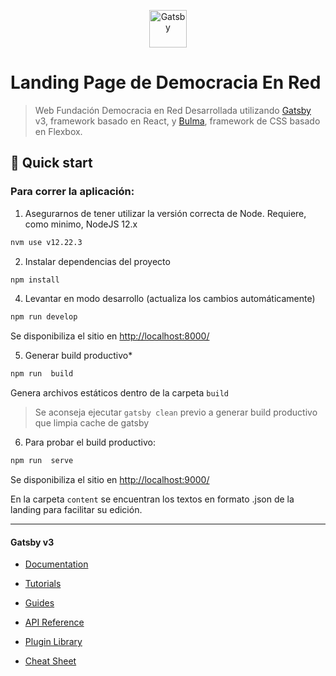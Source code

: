 <p align="center">
  <a href="https://www.gatsbyjs.com/?utm_source=starter&utm_medium=readme&utm_campaign=minimal-starter">
    <img alt="Gatsby" src="https://www.gatsbyjs.com/Gatsby-Monogram.svg" width="60" />
  </a>
</p>

# Landing Page de Democracia En Red

> Web Fundación Democracia en Red
> Desarrollada utilizando [Gatsby](https://www.gatsbyjs.org/) v3, framework basado en React, y [Bulma](https://bulma.io/), framework de CSS basado en Flexbox.

## 🚀 Quick start


### Para correr la aplicación:

1. Asegurarnos de tener utilizar la versión correcta de Node. Requiere, como minimo, NodeJS 12.x 
```bash
nvm use v12.22.3
```

2. Instalar dependencias del proyecto
```bash
npm install
```

4. Levantar en modo desarrollo (actualiza los cambios automáticamente)
```bash
npm run develop
```
Se disponibiliza el sitio en [http://localhost:8000/](http://localhost:8000/)

5. Generar build productivo*
```bash
npm run  build
```
Genera archivos estáticos dentro de la carpeta `build`

> Se aconseja ejecutar `gatsby clean` previo a generar build productivo que limpia cache de gatsby

6. Para probar el build productivo:
```bash
npm run  serve
```
Se disponibiliza el sitio en [http://localhost:9000/](http://localhost:9000/)


En la carpeta `content` se encuentran los textos en formato .json de la landing para facilitar su edición.


---

####  Gatsby v3

- [Documentation](https://www.gatsbyjs.com/docs/?utm_source=starter&utm_medium=readme&utm_campaign=minimal-starter)

- [Tutorials](https://www.gatsbyjs.com/tutorial/?utm_source=starter&utm_medium=readme&utm_campaign=minimal-starter)

- [Guides](https://www.gatsbyjs.com/tutorial/?utm_source=starter&utm_medium=readme&utm_campaign=minimal-starter)

- [API Reference](https://www.gatsbyjs.com/docs/api-reference/?utm_source=starter&utm_medium=readme&utm_campaign=minimal-starter)

- [Plugin Library](https://www.gatsbyjs.com/plugins?utm_source=starter&utm_medium=readme&utm_campaign=minimal-starter)

- [Cheat Sheet](https://www.gatsbyjs.com/docs/cheat-sheet/?utm_source=starter&utm_medium=readme&utm_campaign=minimal-starter)
